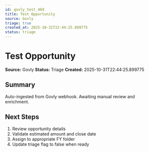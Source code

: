 ```yaml
---
id: govly_test_469
title: Test Opportunity
source: Govly
triage: true
created_at: 2025-10-31T22:44:25.899775
status: triage
---
```


# Test Opportunity

**Source:** Govly
**Status:** Triage
**Created:** 2025-10-31T22:44:25.899775

## Summary

Auto-ingested from Govly webhook. Awaiting manual review and enrichment.

## Next Steps

1. Review opportunity details
2. Validate estimated amount and close date
3. Assign to appropriate FY folder
4. Update triage flag to false when ready
